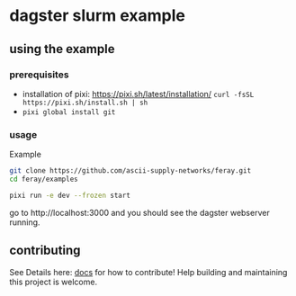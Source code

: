 # dagster slurm example

## using the example

### prerequisites

- installation of pixi: https://pixi.sh/latest/installation/ `curl -fsSL https://pixi.sh/install.sh | sh`
- `pixi global install git`


### usage

Example

```bash
git clone https://github.com/ascii-supply-networks/feray.git
cd feray/examples

pixi run -e dev --frozen start
```

go to http://localhost:3000 and you should see the dagster webserver running.


## contributing

See Details here: [docs](docs) for how to contribute!
Help building and maintaining this project is welcome.

